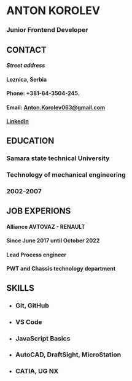 # __ANTON KOROLEV__
### Junior Frontend Developer
## CONTACT
#### _Street address_ 
#### Loznica, Serbia

#### __Phone:__ +381-64-3504-245.
#### __Email:__ Anton.Korolev063@gmail.com
#### [LinkedIn](http://linkedin.com/in/anton-korolev-a37a10257)

## EDUCATION
### Samara state technical University
### Technology of mechanical engineering
### 2002-2007

## JOB EXPERIONS

#### Alliance AVTOVAZ - RENAULT
#### Since June 2017 until October 2022
#### Lead Process engineer
#### PWT and Chassis technology department

## SKILLS
- ### Git, GitHub
- ### VS Code
- ### JavaScript Basics
- ### AutoCAD, DraftSight, MicroStation
- ### CATIA, UG NX

